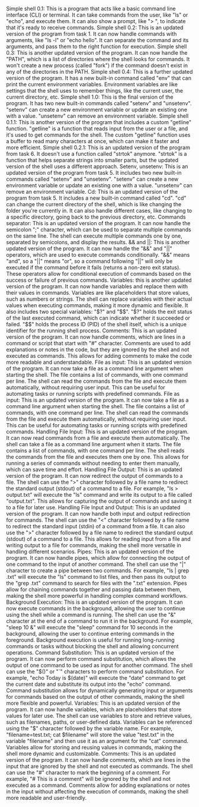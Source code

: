 Simple shell 0.1: This is a program that acts like a basic command line interface (CLI) or terminal. It can take commands from the user, like "ls" or "echo", and execute them. It can also show a prompt, like "> ", to indicate that it's ready to receive commands. Simple shell 0.2: This is an updated version of the program from task 1. It can now handle commands with arguments, like "ls -l" or "echo hello". It can separate the command and its arguments, and pass them to the right function for execution. Simple shell 0.3: This is another updated version of the program. It can now handle the "PATH", which is a list of directories where the shell looks for commands. It won't create a new process (called "fork") if the command doesn't exist in any of the directories in the PATH. Simple shell 0.4: This is a further updated version of the program. It has a new built-in command called "env" that can print the current environment variables. Environment variables are like settings that the shell uses to remember things, like the current user, the current directory, etc. Simple shell 1.0: This is the final version of the program. It has two new built-in commands called "setenv" and "unsetenv". "setenv" can create a new environment variable or update an existing one with a value. "unsetenv" can remove an environment variable. Simple shell 0.1.1: This is another version of the program that includes a custom "getline" function. "getline" is a function that reads input from the user or a file, and it's used to get commands for the shell. The custom "getline" function uses a buffer to read many characters at once, which can make it faster and more efficient. Simple shell 0.2.1: This is an updated version of the program from task 6. It doesn't use a function called "strtok" anymore. "strtok" is a function that helps separate strings into smaller parts, but the updated version of the shell uses a different approach. Setenv, unsetenv: This is an updated version of the program from task 5. It includes two new built-in commands called "setenv" and "unsetenv". "setenv" can create a new environment variable or update an existing one with a value. "unsetenv" can remove an environment variable. Cd: This is an updated version of the program from task 5. It includes a new built-in command called "cd". "cd" can change the current directory of the shell, which is like changing the folder you're currently in. It can also handle different cases, like changing to a specific directory, going back to the previous directory, etc. Commands separator: This is an updated version of the program. It can now handle the semicolon ";" character, which can be used to separate multiple commands on the same line. The shell can execute multiple commands one by one, separated by semicolons, and display the results. && and ||: This is another updated version of the program. It can now handle the "&&" and "||" operators, which are used to execute commands conditionally. "&&" means "and", so a "||" means "or", so a command following "||" will only be executed if the command before it fails (returns a non-zero exit status). These operators allow for conditional execution of commands based on the success or failure of previous commands. Variables: this is another updated version of the program. It can now handle variables and replace them with their values in commands. Variables are like placeholders that store values, such as numbers or strings. The shell can replace variables with their actual values when executing commands, making it more dynamic and flexible. It also includes two special variables: "$?" and "$$". "$?" holds the exit status of the last executed command, which can indicate whether it succeeded or failed. "$$" holds the process ID (PID) of the shell itself, which is a unique identifier for the running shell process. Comments: This is an updated version of the program. It can now handle comments, which are lines in a command or script that start with "#" character. Comments are used to add explanations or notes in the code, but they are ignored by the shell and not executed as commands. This allows for adding comments to make the code more readable and understandable. File as input: This is an updated version of the program. It can now take a file as a command line argument when starting the shell. The file contains a list of commands, with one command per line. The shell can read the commands from the file and execute them automatically, without requiring user input. This can be useful for automating tasks or running scripts with predefined commands. File as input: This is an updated version of the program. It can now take a file as a command line argument when starting the shell. The file contains a list of commands, with one command per line. The shell can read the commands from the file and execute them automatically, without requiring user input. This can be useful for automating tasks or running scripts with predefined commands. Handling File Input: This is an updated version of the program. It can now read commands from a file and execute them automatically. The shell can take a file as a command line argument when it starts. The file contains a list of commands, with one command per line. The shell reads the commands from the file and executes them one by one. This allows for running a series of commands without needing to enter them manually, which can save time and effort. Handling File Output: This is an updated version of the program. It can now redirect the output of commands to a file. The shell can use the ">" character followed by a file name to redirect the standard output (stdout) of a command to a file. For example, "ls > output.txt" will execute the "ls" command and write its output to a file called "output.txt". This allows for capturing the output of commands and saving it to a file for later use. Handling File Input and Output: This is an updated version of the program. It can now handle both input and output redirection for commands. The shell can use the "<" character followed by a file name to redirect the standard input (stdin) of a command from a file. It can also use the ">" character followed by a file name to redirect the standard output (stdout) of a command to a file. This allows for reading input from a file and writing output to a file for commands, making the shell more versatile in handling different scenarios. Pipes: This is an updated version of the program. It can now handle pipes, which allow for connecting the output of one command to the input of another command. The shell can use the "|" character to create a pipe between two commands. For example, "ls | grep .txt" will execute the "ls" command to list files, and then pass its output to the "grep .txt" command to search for files with the ".txt" extension. Pipes allow for chaining commands together and passing data between them, making the shell more powerful in handling complex command workflows. Background Execution: This is an updated version of the program. It can now execute commands in the background, allowing the user to continue using the shell while a command is running. The shell can use the "&" character at the end of a command to run it in the background. For example, "sleep 10 &" will execute the "sleep" command for 10 seconds in the background, allowing the user to continue entering commands in the foreground. Background execution is useful for running long-running commands or tasks without blocking the shell and allowing concurrent operations. Command Substitution: This is an updated version of the program. It can now perform command substitution, which allows the output of one command to be used as input for another command. The shell can use the "$()" or "`" characters to perform command substitution. For example, "echo Today is $(date)" will execute the "date" command to get the current date and substitute its output into the "echo" command. Command substitution allows for dynamically generating input or arguments for commands based on the output of other commands, making the shell more flexible and powerful. Variables: This is an updated version of the program. It can now handle variables, which are placeholders that store values for later use. The shell can use variables to store and retrieve values, such as filenames, paths, or user-defined data. Variables can be referenced using the "$" character followed by the variable name. For example, "filename=test.txt; cat $filename" will store the value "test.txt" in the variable "filename" and then use it as an argument for the "cat" command. Variables allow for storing and reusing values in commands, making the shell more dynamic and customizable. Comments: This is an updated version of the program. It can now handle comments, which are lines in the input that are ignored by the shell and not executed as commands. The shell can use the "#" character to mark the beginning of a comment. For example, "# This is a comment" will be ignored by the shell and not executed as a command. Comments allow for adding explanations or notes in the input without affecting the execution of commands, making the shell more readable and user-friendly.
